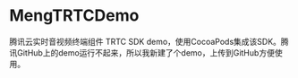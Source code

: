 # MengTRTCDemo
腾讯云实时音视频终端组件 TRTC SDK demo，使用CocoaPods集成该SDK。腾讯GitHub上的demo运行不起来，所以我新建了个demo，上传到GitHub方便使用。

